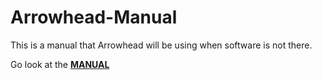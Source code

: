 # Arrowhead-Manual
This is a manual that Arrowhead will be using when software is not there.

Go look at the [**MANUAL**](https://github.com/alockinalock/Arrowhead-Manual/blob/032667fdf2bc5605df43382958763a2b5b6dbaf6/Arrowhead_ControlHub_Manual.md)
